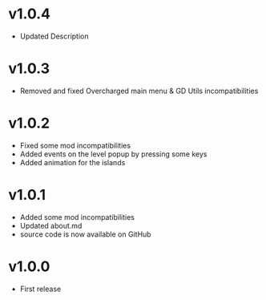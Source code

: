 # v1.0.4

* Updated Description

# v1.0.3

* Removed and fixed Overcharged main menu & GD Utils incompatibilities

# v1.0.2

* Fixed some mod incompatibilities
* Added events on the level popup by pressing some keys
* Added animation for the islands

# v1.0.1

* Added some mod incompatibilities
* Updated about.md
* source code is now available on GitHub

# v1.0.0

* <cy>First release</c>
